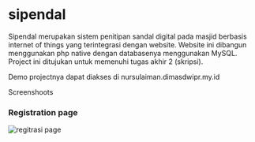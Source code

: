 # sipendal
Sipendal merupakan sistem penitipan sandal digital pada masjid berbasis internet of things yang terintegrasi dengan website. Website ini dibangun menggunakan php native dengan databasenya menggunakan MySQL.
Project ini ditujukan untuk memenuhi tugas akhir 2 (skripsi).

Demo projectnya dapat diakses di
nursulaiman.dimasdwipr.my.id

Screenshoots

### Registration page
![regitrasi page](https://user-images.githubusercontent.com/67831932/210190675-992587ea-b7a6-4cee-902a-97e9886e7f02.png)
